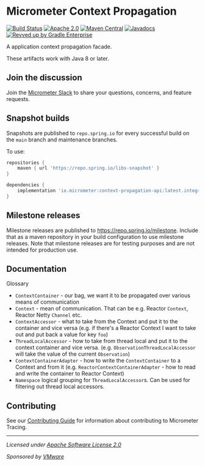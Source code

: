 # Micrometer Context Propagation

[![Build Status](https://circleci.com/gh/micrometer-metrics/context-propagation.svg?style=shield)](https://circleci.com/gh/micrometer-metrics/context-propagation)
[![Apache 2.0](https://img.shields.io/github/license/micrometer-metrics/context-propagation.svg)](https://www.apache.org/licenses/LICENSE-2.0)
[![Maven Central](https://img.shields.io/maven-central/v/io.micrometer/micrometer-context-propagation.svg)](https://search.maven.org/artifact/io.micrometer/micrometer-context-propagation)
[![Javadocs](https://www.javadoc.io/badge/io.micrometer/micrometer-context-propagation.svg)](https://www.javadoc.io/doc/io.micrometer/micrometer-core)
[![Revved up by Gradle Enterprise](https://img.shields.io/badge/Revved%20up%20by-Gradle%20Enterprise-06A0CE?logo=Gradle&labelColor=02303A)](https://ge.micrometer.io/)

A application context propagation facade.

These artifacts work with Java 8 or later.

## Join the discussion

Join the [Micrometer Slack](https://slack.micrometer.io) to share your questions, concerns, and feature requests.

## Snapshot builds

Snapshots are published to `repo.spring.io` for every successful build on the `main` branch and maintenance branches.

To use:

```groovy
repositories {
    maven { url 'https://repo.spring.io/libs-snapshot' }
}

dependencies {
    implementation 'io.micrometer:context-propagation-api:latest.integration'
}
```

## Milestone releases

Milestone releases are published to https://repo.spring.io/milestone. Include that as a maven repository in your build
configuration to use milestone releases. Note that milestone releases are for testing purposes and are not intended for
production use.

## Documentation

Glossary
* `ContextContainer` - our bag, we want it to be propagated over various means of communication
* `Context` - mean of communication. That can be e.g. Reactor `Context`, Reactor Netty `Channel` etc.
* `ContextAccessor` - what to take from the Context and put it to the container and vice versa (e.g. if there's a Reactor Context I want to take out and put back a value for key `foo`)
* `ThreadLocalAccessor` - how to take from thread local and put it to the context container and vice versa. (e.g. `ObservationThreadLocalAccessor` will take the value of the current `Observation`)
* `ContextContainerAdapter` - how to write the `ContextContainer` to a Context and from it (e.g. `ReactorContextContainerAdapter` - how to read and write the container to Reactor Context)
* `Namespace` logical grouping for `ThreadLocalAccessor`s. Can be used for filtering out thread local accessors.

## Contributing

See our [Contributing Guide](CONTRIBUTING.md) for information about contributing to Micrometer Tracing.

-------------------------------------
_Licensed under [Apache Software License 2.0](https://www.apache.org/licenses/LICENSE-2.0)_

_Sponsored by [VMware](https://tanzu.vmware.com)_
